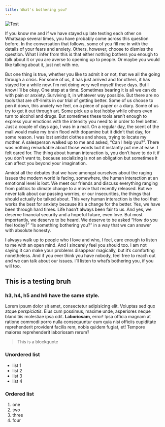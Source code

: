 ```yaml
---
title: What's bothering you?
---
```

![Test](/emerald/img/img-test.png "Test")



If you know me and if we have stayed up late texting each other on Whatsapp several times, you have probably come across this question before. In the conversation that follows, some of you fill me in with the details of your fears and anxiety. Others, however, choose to dismiss the question. What I infer from this is that either nothing bothers you enough to talk about it or you are averse to opening up to people. Or maybe you would like talking about it, just not with me. 

But one thing is true, whether you like to admit it or not, that we all the going through a crisis. For some of us, it has just arrived and for others, it has stayed for a while now. I’m not doing very well myself these days. But I know I’ll be okay. One step at a time. Sometimes bearing it is all we can do with pain or anxiety. Surviving it, in whatever way possible. But there are no tools that are off-limits in our trial of getting better. Some of us choose to pen it down, this anxiety we feel, on a piece of paper or a diary. Some of us try to get it out through art. Some pick up a lost hobby while others even turn to alcohol and drugs. But sometimes these tools aren’t enough to express your emotions with the intensity you need to in order to feel better.
Just a couple of days ago, I was in a mall. On a regular day, the scent of the mall would make my brain flood with dopamine but it didn’t that day, for some reason. I was lost amidst clothes and shoes, trying to locate my mother. A salesperson walked up to me and asked, “Can I help you?”. There was nothing remarkable about those words but it instantly put me at ease. I felt cared for. The thing about human interaction is, you don’t have to do it if you don’t want to, because socializing is not an obligation but sometimes it can affect you beyond your imagination.

Amidst all the debates that we have amongst ourselves about the raging issues the modern world is facing, somewhere, the human interaction at an emotional level is lost. We meet our friends and discuss everything ranging from politics to climate change to a movie that recently released. But we never talk about our passing worries, or our insecurities, the things that should actually be talked about. This very human interaction is the tool that works the best for anxiety because it’s a change for the better. Yes, we have been through hard times. Life hasn’t always been fair to us. And yes, we deserve financial security and a hopeful future, even love. But most importantly, we deserve to be heard. We deserve to be asked “How do you feel today?” “Is something bothering you?” in a way that we can answer with absolute honesty. 

I always walk up to people who I love and who, I feel, care enough to listen to me with an open mind. And I sincerely feel you should too. I am not saying it can make your problems disappear magically, but it’s comforting nonetheless. And if you ever think you have nobody, feel free to reach out and we can talk about our issues. I’ll listen to what’s bothering you, if you will too.


## This is a testing bruh

### h3, h4, h5 and h6 have the same style.

Lorem ipsum dolor sit amet, consectetur adipisicing elit. Voluptas sed quo atque *perspiciatis*. Eius cum possimus, maxime unde, asperiores neque blanditiis molestiae ipsa odit. **Laboriosam**, error! Ipsa officia magnam at ratione commodi porro nulla consequuntur eum quia nisi officiis cupiditate reprehenderit provident facilis rem, nobis quidem fugiat, et! Tempore maiores reprehenderit laboriosam rerum? 

> This is a blockquote

### Unordered list
- list 1
- list 2
- list 3
- list 4

### Ordered list
1. one
2. two
3. three
4. four
